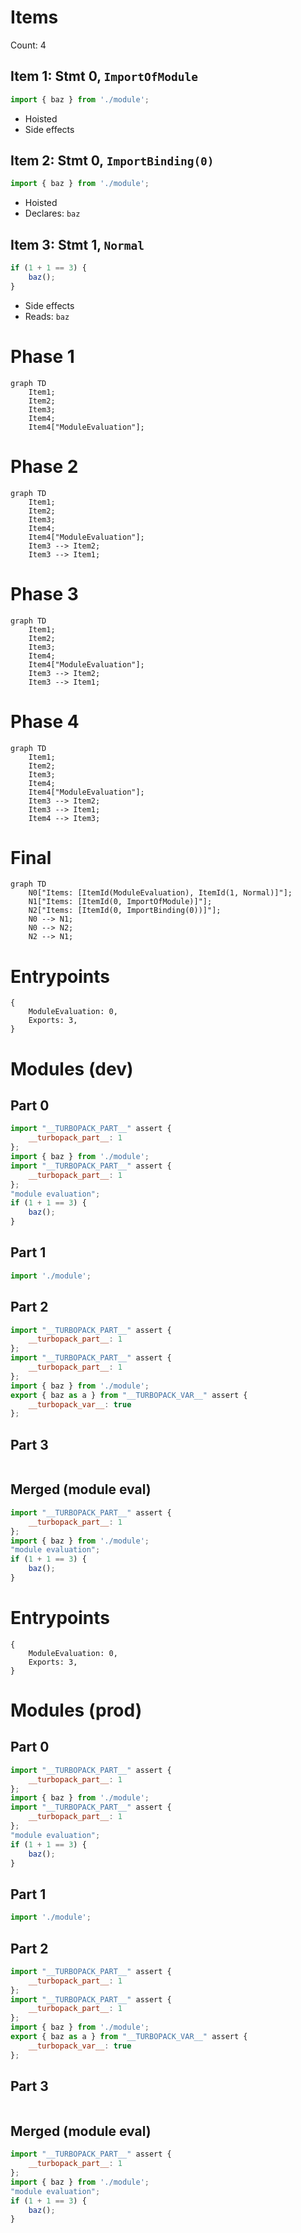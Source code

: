 # Items

Count: 4

## Item 1: Stmt 0, `ImportOfModule`

```js
import { baz } from './module';

```

- Hoisted
- Side effects

## Item 2: Stmt 0, `ImportBinding(0)`

```js
import { baz } from './module';

```

- Hoisted
- Declares: `baz`

## Item 3: Stmt 1, `Normal`

```js
if (1 + 1 == 3) {
    baz();
}

```

- Side effects
- Reads: `baz`

# Phase 1
```mermaid
graph TD
    Item1;
    Item2;
    Item3;
    Item4;
    Item4["ModuleEvaluation"];
```
# Phase 2
```mermaid
graph TD
    Item1;
    Item2;
    Item3;
    Item4;
    Item4["ModuleEvaluation"];
    Item3 --> Item2;
    Item3 --> Item1;
```
# Phase 3
```mermaid
graph TD
    Item1;
    Item2;
    Item3;
    Item4;
    Item4["ModuleEvaluation"];
    Item3 --> Item2;
    Item3 --> Item1;
```
# Phase 4
```mermaid
graph TD
    Item1;
    Item2;
    Item3;
    Item4;
    Item4["ModuleEvaluation"];
    Item3 --> Item2;
    Item3 --> Item1;
    Item4 --> Item3;
```
# Final
```mermaid
graph TD
    N0["Items: [ItemId(ModuleEvaluation), ItemId(1, Normal)]"];
    N1["Items: [ItemId(0, ImportOfModule)]"];
    N2["Items: [ItemId(0, ImportBinding(0))]"];
    N0 --> N1;
    N0 --> N2;
    N2 --> N1;
```
# Entrypoints

```
{
    ModuleEvaluation: 0,
    Exports: 3,
}
```


# Modules (dev)
## Part 0
```js
import "__TURBOPACK_PART__" assert {
    __turbopack_part__: 1
};
import { baz } from './module';
import "__TURBOPACK_PART__" assert {
    __turbopack_part__: 1
};
"module evaluation";
if (1 + 1 == 3) {
    baz();
}

```
## Part 1
```js
import './module';

```
## Part 2
```js
import "__TURBOPACK_PART__" assert {
    __turbopack_part__: 1
};
import "__TURBOPACK_PART__" assert {
    __turbopack_part__: 1
};
import { baz } from './module';
export { baz as a } from "__TURBOPACK_VAR__" assert {
    __turbopack_var__: true
};

```
## Part 3
```js

```
## Merged (module eval)
```js
import "__TURBOPACK_PART__" assert {
    __turbopack_part__: 1
};
import { baz } from './module';
"module evaluation";
if (1 + 1 == 3) {
    baz();
}

```
# Entrypoints

```
{
    ModuleEvaluation: 0,
    Exports: 3,
}
```


# Modules (prod)
## Part 0
```js
import "__TURBOPACK_PART__" assert {
    __turbopack_part__: 1
};
import { baz } from './module';
import "__TURBOPACK_PART__" assert {
    __turbopack_part__: 1
};
"module evaluation";
if (1 + 1 == 3) {
    baz();
}

```
## Part 1
```js
import './module';

```
## Part 2
```js
import "__TURBOPACK_PART__" assert {
    __turbopack_part__: 1
};
import "__TURBOPACK_PART__" assert {
    __turbopack_part__: 1
};
import { baz } from './module';
export { baz as a } from "__TURBOPACK_VAR__" assert {
    __turbopack_var__: true
};

```
## Part 3
```js

```
## Merged (module eval)
```js
import "__TURBOPACK_PART__" assert {
    __turbopack_part__: 1
};
import { baz } from './module';
"module evaluation";
if (1 + 1 == 3) {
    baz();
}

```
